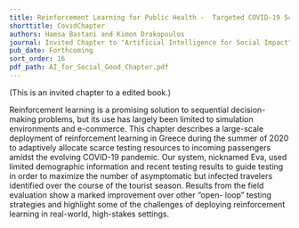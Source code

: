 ```yaml
---
title: Reinforcement Learning for Public Health -  Targeted COVID-19 Screening
shorttitle: CovidChapter
authors: Hamsa Bastani and Kimon Drakopoulos
journal: Invited Chapter to "Artificial Intelligence for Social Impact"
pub_date: Forthcoming
sort_order: 16
pdf_path: AI_for_Social_Good_Chapter.pdf
---
```

(This is an invited chapter to a edited book.)

Reinforcement learning is a promising solution to sequential decision-making problems, but its use has largely been limited to simulation environments and e-commerce. This chapter describes a large-scale deployment of reinforcement learning in Greece during the summer of 2020 to adaptively allocate scarce testing resources to incoming passengers amidst the evolving COVID-19 pandemic. Our system, nicknamed Eva, used limited demographic information and recent testing results to guide testing in order to maximize the number of asymptomatic but infected travelers identified over the course of the tourist season. Results from the field evaluation show a marked improvement over other “open- loop” testing strategies and highlight some of the challenges of deploying reinforcement learning in real-world, high-stakes settings.



